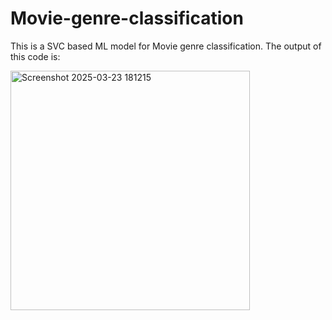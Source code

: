 # Movie-genre-classification
This is a SVC based ML model for Movie genre classification. The output of this code is:



<img width="383" alt="Screenshot 2025-03-23 181215" src="https://github.com/user-attachments/assets/38f7fe19-ce87-46b9-ac48-f19823720752" />

